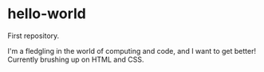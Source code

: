 # hello-world
First repository.

I'm a fledgling in the world of computing and code, and I want to get better! Currently brushing up on HTML and CSS.
